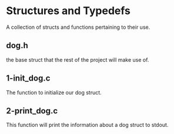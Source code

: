 # Structures and Typedefs
A collection of structs and functions pertaining to their use.

## dog.h
the base struct that the rest of the project will make use of.

## 1-init_dog.c
The function to initialize our dog struct.

## 2-print_dog.c
This function will print the information about a dog struct to stdout.